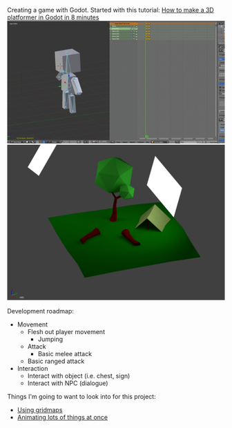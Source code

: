 Creating a game with Godot. Started with this tutorial:
[How to make a 3D platformer in Godot in 8 minutes](https://www.youtube.com/watch?v=1I3z5ZpBOmc)
![Run Animation](media/run_anim.gif)
![Test Environment 1 Screenshot](media/testenv1.png)

Development roadmap:
* Movement 
    * Flesh out player movement
        * Jumping
    * Attack
    	* Basic melee attack
	* Basic ranged attack
* Interaction
    * Interact with object (i.e. chest, sign)
    * Interact with NPC (dialogue)


Things I'm going to want to look into for this project:
* [Using gridmaps](http://docs.godotengine.org/en/3.1/tutorials/3d/using_gridmaps.html)
* [Animating lots of things at once](http://docs.godotengine.org/en/3.1/tutorials/3d/vertex_animation/index.html)

